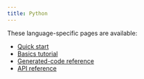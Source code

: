 ```yaml
---
title: Python
---
```


These language-specific pages are available:

- [Quick start](quickstart)
- [Basics tutorial](basics)
- [Generated-code reference](generated-code)
- [API reference](https://grpc.github.io/grpc/python)
